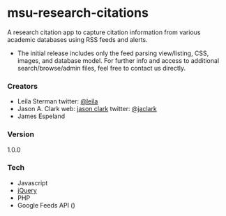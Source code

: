 # msu-research-citations
A research citation app to capture citation information from various academic databases using RSS feeds and alerts. 
- The initial release includes only the feed parsing view/listing, CSS, images, and database model. For further info and access to additional search/browse/admin files, feel free to contact us directly.   

### Creators
- Leila Sterman twitter: [@leila]
- Jason A. Clark web: [jason clark] twitter: [@jaclark]
- James Espeland

### Version
1.0.0

### Tech
- Javascript
- [jQuery]
- PHP
- Google Feeds API ()

[jason clark]: <http://www.jasonclark.info>
[@jaclark]: <https://twitter.com/jaclark>
[@leila]: <https://twitter.com/calamityleila>
[jQuery]: <http://jquery.com>

